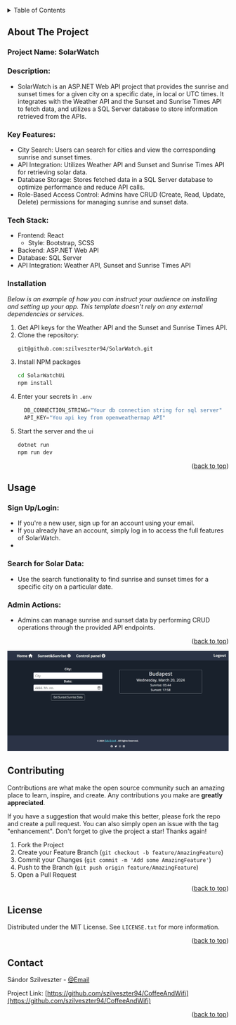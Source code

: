<a name="readme-top"></a>

<!-- PROJECT SHIELDS -->
<!--
*** I'm using markdown "reference style" links for readability.
-->

<!-- TABLE OF CONTENTS -->
<details>
  <summary>Table of Contents</summary>
  <ol>
    <li>
      <a href="#about-the-project">About The Project</a>
      <ul>
        <li><a href="#installation">Installation</a></li>
      </ul>
    </li>
    <li><a href="#usage">Usage</a></li>
    <li><a href="#contributing">Contributing</a></li>
    <li><a href="#license">License</a></li>
    <li><a href="#contact">Contact</a></li>

  </ol>
</details>



<!-- ABOUT THE PROJECT -->
## About The Project

### Project Name: SolarWatch

### Description:
- SolarWatch is an ASP.NET Web API project that provides the sunrise and sunset times for a given city on a specific date, in local or UTC times. It integrates with the Weather API and the Sunset and Sunrise Times API to fetch data, and utilizes a SQL Server database to store information retrieved from the APIs.

### Key Features:

- City Search: Users can search for cities and view the corresponding sunrise and sunset times.
- API Integration: Utilizes Weather API and Sunset and Sunrise Times API for retrieving solar data.
- Database Storage: Stores fetched data in a SQL Server database to optimize performance and reduce API calls.
- Role-Based Access Control: Admins have CRUD (Create, Read, Update, Delete) permissions for managing sunrise and sunset data.
  
### Tech Stack:

- Frontend: React
  - Style: Bootstrap, SCSS
- Backend: ASP.NET Web API
- Database: SQL Server
- API Integration: Weather API, Sunset and Sunrise Times API 

### Installation

_Below is an example of how you can instruct your audience on installing and setting up your app. This template doesn't rely on any external dependencies or services._

1. Get API keys for the Weather API and the Sunset and Sunrise Times API.
2. Clone the repository:
   ```sh
   git@github.com:szilveszter94/SolarWatch.git
   ```
3. Install NPM packages
   ```sh
   cd SolarWatchUi
   npm install
   ```
4. Enter your secrets in `.env`
   ```js
     DB_CONNECTION_STRING="Your db connection string for sql server"
     API_KEY="You api key from openweathermap API"
   ```
5. Start the server and the ui
   ```sh
   dotnet run
   npm run dev
   ```

<p align="right">(<a href="#readme-top">back to top</a>)</p>



<!-- USAGE EXAMPLES -->
## Usage

### Sign Up/Login:

- If you're a new user, sign up for an account using your email.
- If you already have an account, simply log in to access the full features of SolarWatch.
- 
### Search for Solar Data:

- Use the search functionality to find sunrise and sunset times for a specific city on a particular date.
  
### Admin Actions:

- Admins can manage sunrise and sunset data by performing CRUD operations through the provided API endpoints.

<p align="right">(<a href="#readme-top">back to top</a>)</p>

![Screenshot](https://github.com/szilveszter94/SolarWatch/blob/main/SolarWatch.jpg)

<!-- CONTRIBUTING -->
## Contributing

Contributions are what make the open source community such an amazing place to learn, inspire, and create. Any contributions you make are **greatly appreciated**.

If you have a suggestion that would make this better, please fork the repo and create a pull request. You can also simply open an issue with the tag "enhancement".
Don't forget to give the project a star! Thanks again!

1. Fork the Project
2. Create your Feature Branch (`git checkout -b feature/AmazingFeature`)
3. Commit your Changes (`git commit -m 'Add some AmazingFeature'`)
4. Push to the Branch (`git push origin feature/AmazingFeature`)
5. Open a Pull Request

<p align="right">(<a href="#readme-top">back to top</a>)</p>



<!-- LICENSE -->
## License

Distributed under the MIT License. See `LICENSE.txt` for more information.

<p align="right">(<a href="#readme-top">back to top</a>)</p>



<!-- CONTACT -->
## Contact

Sándor Szilveszter - [@Email](s.szilveszter1994@gmail.com)

Project Link: [https://github.com/szilveszter94/CoffeeAndWifi](https://github.com/szilveszter94/CoffeeAndWifi)

<p align="right">(<a href="#readme-top">back to top</a>)</p>
